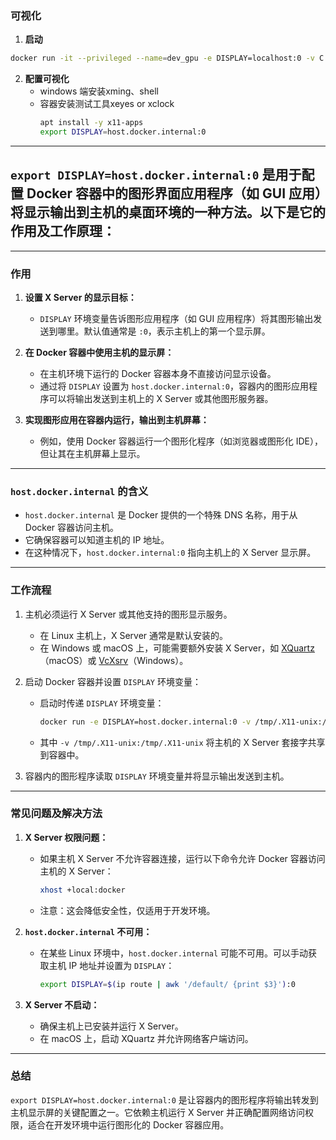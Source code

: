### 可视化
1. **启动**
```bash
docker run -it --privileged --name=dev_gpu -e DISPLAY=localhost:0 -v C:\Users\name\workspace:/root --gpus all nvidia/cuda:12.3.2-cudnn9-devel-ubuntu22.04 /bin/bash
```
2. **配置可视化**
   - windows 端安装xming、shell
   - 容器安装测试工具xeyes or xclock
     ```bash
     apt install -y x11-apps
     export DISPLAY=host.docker.internal:0
     ```

---



## `export DISPLAY=host.docker.internal:0` 是用于配置 Docker 容器中的图形界面应用程序（如 GUI 应用）将显示输出到主机的桌面环境的一种方法。以下是它的作用及工作原理：

---

### **作用**

1. **设置 X Server 的显示目标：**
   - `DISPLAY` 环境变量告诉图形应用程序（如 GUI 应用程序）将其图形输出发送到哪里。默认值通常是 `:0`，表示主机上的第一个显示屏。

2. **在 Docker 容器中使用主机的显示屏：**
   - 在主机环境下运行的 Docker 容器本身不直接访问显示设备。
   - 通过将 `DISPLAY` 设置为 `host.docker.internal:0`，容器内的图形应用程序可以将输出发送到主机上的 X Server 或其他图形服务器。

3. **实现图形应用在容器内运行，输出到主机屏幕：**
   - 例如，使用 Docker 容器运行一个图形化程序（如浏览器或图形化 IDE），但让其在主机屏幕上显示。

---

### **`host.docker.internal` 的含义**

- `host.docker.internal` 是 Docker 提供的一个特殊 DNS 名称，用于从 Docker 容器访问主机。
- 它确保容器可以知道主机的 IP 地址。
- 在这种情况下，`host.docker.internal:0` 指向主机上的 X Server 显示屏。

---

### **工作流程**

1. 主机必须运行 X Server 或其他支持的图形显示服务。
   - 在 Linux 主机上，X Server 通常是默认安装的。
   - 在 Windows 或 macOS 上，可能需要额外安装 X Server，如 [XQuartz](https://www.xquartz.org/)（macOS）或 [VcXsrv](https://sourceforge.net/projects/vcxsrv/)（Windows）。

2. 启动 Docker 容器并设置 `DISPLAY` 环境变量：
   - 启动时传递 `DISPLAY` 环境变量：
     ```bash
     docker run -e DISPLAY=host.docker.internal:0 -v /tmp/.X11-unix:/tmp/.X11-unix my-image
     ```
   - 其中 `-v /tmp/.X11-unix:/tmp/.X11-unix` 将主机的 X Server 套接字共享到容器中。

3. 容器内的图形程序读取 `DISPLAY` 环境变量并将显示输出发送到主机。

---

### **常见问题及解决方法**

1. **X Server 权限问题：**
   - 如果主机 X Server 不允许容器连接，运行以下命令允许 Docker 容器访问主机的 X Server：
     ```bash
     xhost +local:docker
     ```
   - 注意：这会降低安全性，仅适用于开发环境。

2. **`host.docker.internal` 不可用：**
   - 在某些 Linux 环境中，`host.docker.internal` 可能不可用。可以手动获取主机 IP 地址并设置为 `DISPLAY`：
     ```bash
     export DISPLAY=$(ip route | awk '/default/ {print $3}'):0
     ```

3. **X Server 不启动：**
   - 确保主机上已安装并运行 X Server。
   - 在 macOS 上，启动 XQuartz 并允许网络客户端访问。

---

### **总结**

`export DISPLAY=host.docker.internal:0` 是让容器内的图形程序将输出转发到主机显示屏的关键配置之一。它依赖主机运行 X Server 并正确配置网络访问权限，适合在开发环境中运行图形化的 Docker 容器应用。
